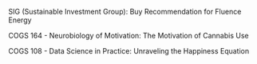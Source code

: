 SIG (Sustainable Investment Group): Buy Recommendation for Fluence Energy

COGS 164 - Neurobiology of Motivation: The Motivation of Cannabis Use

COGS 108 - Data Science in Practice: Unraveling the Happiness Equation 
